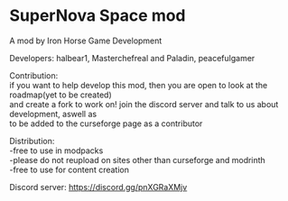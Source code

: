 # SuperNova Space mod

A mod by Iron Horse Game Development

Developers: halbear1, Masterchefreal and Paladin, peacefulgamer

Contribution:\
if you want to help develop this mod, then you are open to look at the roadmap(yet to be created)\
and create a fork to work on! join the discord server and talk to us about development, aswell as\
to be added to the curseforge page as a contributor


Distribution:\
-free to use in modpacks\
-please do not reupload on sites other than curseforge and modrinth\
-free to use for content creation

Discord server:
https://discord.gg/pnXGRaXMjv
